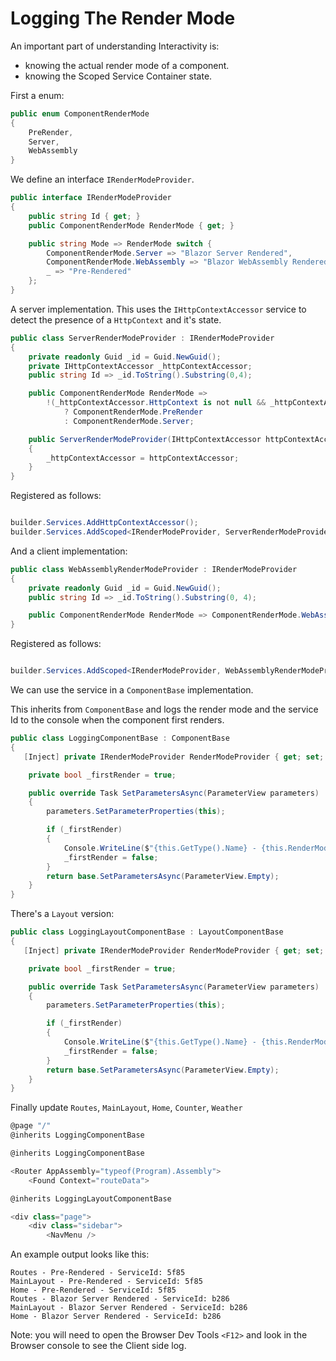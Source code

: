 # Logging The Render Mode

An important part of understanding Interactivity is:
 - knowing the actual render mode of a component.
 - knowing the Scoped Service Container state.

First a enum:

```csharp
public enum ComponentRenderMode
{
    PreRender,
    Server,
    WebAssembly
}
```

We define an interface `IRenderModeProvider`.
```csharp
public interface IRenderModeProvider
{
    public string Id { get; }
    public ComponentRenderMode RenderMode { get; }

    public string Mode => RenderMode switch {
        ComponentRenderMode.Server => "Blazor Server Rendered",
        ComponentRenderMode.WebAssembly => "Blazor WebAssembly Rendered",
        _ => "Pre-Rendered"
    }; 
}
```

A server implementation.  This uses the `IHttpContextAccessor` service to detect the presence of a `HttpContext` and it's state.

```csharp
public class ServerRenderModeProvider : IRenderModeProvider
{
    private readonly Guid _id = Guid.NewGuid();
    private IHttpContextAccessor _httpContextAccessor;
    public string Id => _id.ToString().Substring(0,4);

    public ComponentRenderMode RenderMode =>
        !(_httpContextAccessor.HttpContext is not null && _httpContextAccessor.HttpContext.Response.HasStarted)
            ? ComponentRenderMode.PreRender
            : ComponentRenderMode.Server;

    public ServerRenderModeProvider(IHttpContextAccessor httpContextAccessor)
    {
        _httpContextAccessor = httpContextAccessor;
    }
}
```

Registered as follows:

```csharp

builder.Services.AddHttpContextAccessor();
builder.Services.AddScoped<IRenderModeProvider, ServerRenderModeProvider>();
```

And a client implementation:

```csharp
public class WebAssemblyRenderModeProvider : IRenderModeProvider
{
    private readonly Guid _id = Guid.NewGuid();
    public string Id => _id.ToString().Substring(0, 4);

    public ComponentRenderMode RenderMode => ComponentRenderMode.WebAssembly;
}
```

Registered as follows:

```csharp

builder.Services.AddScoped<IRenderModeProvider, WebAssemblyRenderModeProvider>();
```


We can use the service in a `ComponentBase` implementation.

This inherits from `ComponentBase` and logs the render mode and the service Id to the console when the component first renders.

```csharp
public class LoggingComponentBase : ComponentBase
{
   [Inject] private IRenderModeProvider RenderModeProvider { get; set; } = default!;

    private bool _firstRender = true;

    public override Task SetParametersAsync(ParameterView parameters)
    {
        parameters.SetParameterProperties(this);

        if (_firstRender)
        {
            Console.WriteLine($"{this.GetType().Name} - {this.RenderModeProvider.Mode} - ServiceId: {this.RenderModeProvider.Id}");
            _firstRender = false;
        }
        return base.SetParametersAsync(ParameterView.Empty);
    }
}
```

There's a `Layout` version:

```csharp
public class LoggingLayoutComponentBase : LayoutComponentBase
{
   [Inject] private IRenderModeProvider RenderModeProvider { get; set; } = default!;

    private bool _firstRender = true;

    public override Task SetParametersAsync(ParameterView parameters)
    {
        parameters.SetParameterProperties(this);

        if (_firstRender)
        {
            Console.WriteLine($"{this.GetType().Name} - {this.RenderModeProvider.Mode} - ServiceId: {this.RenderModeProvider.Id}");
            _firstRender = false;
        }
        return base.SetParametersAsync(ParameterView.Empty);
    }
}
```

Finally update `Routes`, `MainLayout`, `Home`, `Counter`, `Weather`

```csharp
@page "/"
@inherits LoggingComponentBase
```

```csharp
@inherits LoggingComponentBase

<Router AppAssembly="typeof(Program).Assembly">
    <Found Context="routeData">
```

```csharp
@inherits LoggingLayoutComponentBase

<div class="page">
    <div class="sidebar">
        <NavMenu />
```

An example output looks like this:

```text
Routes - Pre-Rendered - ServiceId: 5f85
MainLayout - Pre-Rendered - ServiceId: 5f85
Home - Pre-Rendered - ServiceId: 5f85
Routes - Blazor Server Rendered - ServiceId: b286
MainLayout - Blazor Server Rendered - ServiceId: b286
Home - Blazor Server Rendered - ServiceId: b286
```

Note: you will need to open the Browser Dev Tools `<F12>` and look in the Browser console to see the Client side log.